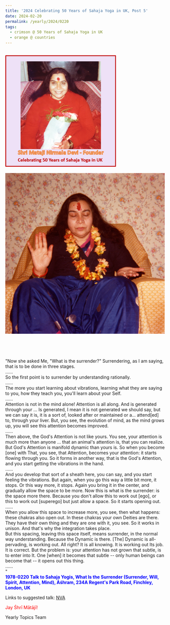 ```yaml
---
title: '2024 Celebrating 50 Years of Sahaja Yoga in UK, Post 5'
date: 2024-02-20
permalink: /yearly/2024/0220
tags:
  - crimson @ 50 Years of Sahaja Yoga in UK
  - orange @ countries
---
```


<br>
<div style="text-align: left"><img src="/images/50YearsUK.png" width="350" /></div><br>

<div style="text-align: center"><img src="/images/image1331_1978_UK.jpg" /></div>

<br>
<p style="color:DarkGreen; text-align:center">
<font size="+2"><b></b><br></font>
</p>

<p>
"Now she asked Me, "What is the surrender?" Surrendering, as I am saying, that is to be done in three stages.<br>
......<br>
So the first point is to surrender by understanding rationally.<br>
......<br>
The more you start learning about vibrations, learning what they are saying to you, how they teach you, you'll learn about your Self.<br>
......<br>
Attention is not in the mind alone! Attention is all along. And is generated through your ... Is generated, I mean it is not generated we should say, but we can say it is, it is a sort of, looked after or maintained or a... attend[ed] to, through your liver. But, you see, the evolution of mind, as the mind grows up, you will see this attention becomes improved.<br>
......<br>
Then above, the God's Attention is not like yours. You see, your attention is much more than anyone ... that an animal's attention is, that you can realize. But God's Attention is manifold dynamic than yours is. So when you become [one] with That, you see, that Attention, becomes your attention: it starts flowing through you. So it forms in another way, that is the God's Attention, and you start getting the vibrations in the hand.<br>
......<br>
And you develop that sort of a sheath here, you can say, and you start feeling the vibrations. But again, when you go this way a little bit more, it stops. Or this way more, it stops. Again you bring it in the center, and gradually allow the space to be more. Now this is what is the surrender: is the space more there. Because you don't allow this to work out [ego], or this to work out [superego] but just allow a space. So it starts opening out.<br>
......<br>
When you allow this space to increase more, you see, then what happens: these chakras also open out. In these chakras your own Deities are there. They have their own thing and they are one with it, you see. So it works in unison. And that's why the integration takes place.<br>
But this spacing, leaving this space itself, means surrender, in the normal way understanding. Because the Dynamic is there. [The] Dynamic is all-pervading, is working out. All right? It is all knowing. It is working out Its job. It is correct. But the problem is: your attention has not grown that subtle, is to enter into It. One [when] it becomes that subtle -- only human beings can become that -- it opens out this thing.<br>
......<br>"<br>
<font color="blue"><b>1978-0220 Talk to Sahaja Yogis, What Is the Surrender (Surrender, Will, Spirit, Attention, Mind), Āśhram, 234A Regent's Park Road, Finchley, London, UK</b></font><br>
</p>

Links to suggested talk: <a href="https://soundcloud.com/nirmala-vidya-portal/sets/1978-0220-spirit-attention"> NVA</a><br>

<p style="color:red;">Jay Śhrī Mātājī!<br></p>

<p>Yearly Topics Team</p>